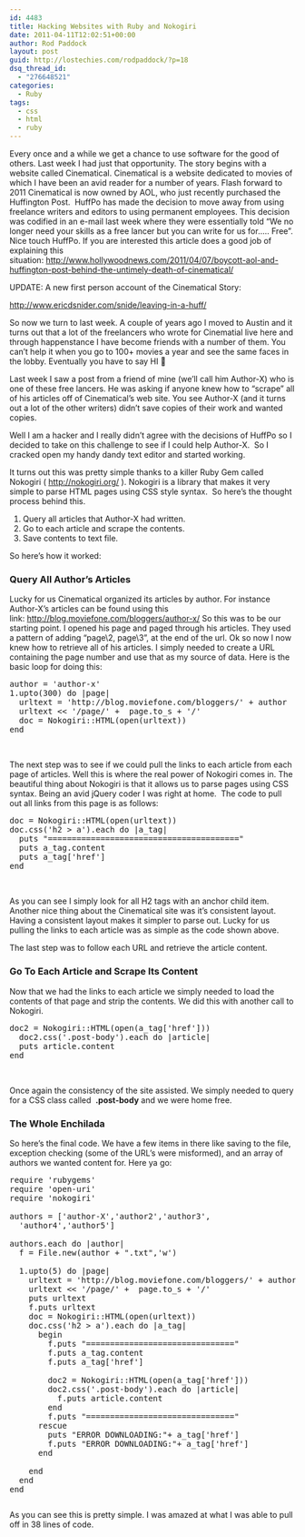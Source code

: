 ```yaml
---
id: 4483
title: Hacking Websites with Ruby and Nokogiri
date: 2011-04-11T12:02:51+00:00
author: Rod Paddock
layout: post
guid: http://lostechies.com/rodpaddock/?p=18
dsq_thread_id:
  - "276648521"
categories:
  - Ruby
tags:
  - css
  - html
  - ruby
---
```

Every once and a while we get a chance to use software for the good of others. Last week I had just that opportunity. The story begins with a website called Cinematical. Cinematical is a website dedicated to movies of which I have been an avid reader for a number of years. Flash forward to 2011 Cinematical is now owned by AOL, who just recently purchased the Huffington Post.  HuffPo has made the decision to move away from using freelance writers and editors to using permanent employees. This decision was codified in an e-mail last week where they were essentially told &#8220;We no longer need your skills as a free lancer but you can write for us for&#8230;.. Free&#8221;. Nice touch HuffPo. If you are interested this article does a good job of explaining this situation: <a title="Hollywood News Cinematical History" href="http://www.hollywoodnews.com/2011/04/07/boycott-aol-and-huffington-post-behind-the-untimely-death-of-cinematical/" target="_blank">http://www.hollywoodnews.com/2011/04/07/boycott-aol-and-huffington-post-behind-the-untimely-death-of-cinematical/</a>

UPDATE: A new first person account of the Cinematical Story: [](http://www.ericdsnider.com/snide/leaving-in-a-huff/)

<http://www.ericdsnider.com/snide/leaving-in-a-huff/>

So now we turn to last week. A couple of years ago I moved to Austin and it turns out that a lot of the freelancers who wrote for Cinematial live here and through happenstance I have become friends with a number of them. You can&#8217;t help it when you go to 100+ movies a year and see the same faces in the lobby. Eventually you have to say HI 🙂

Last week I saw a post from a friend of mine (we&#8217;ll call him Author-X) who is one of these free lancers. He was asking if anyone knew how to &#8220;scrape&#8221; all of his articles off of Cinematical&#8217;s web site. You see Author-X (and it turns out a lot of the other writers) didn&#8217;t save copies of their work and wanted copies.

Well I am a hacker and I really didn&#8217;t agree with the decisions of HuffPo so I decided to take on this challenge to see if I could help Author-X.  So I cracked open my handy dandy text editor and started working.

It turns out this was pretty simple thanks to a killer Ruby Gem called Nokogiri ( <a title="Nokogiri" href="http://nokogiri.org/" target="_blank">http://nokogiri.org/</a> ). Nokogiri is a library that makes it very simple to parse HTML pages using CSS style syntax.  So here&#8217;s the thought process behind this.

  1. Query all articles that Author-X had written.
  2. Go to each article and scrape the contents.
  3. Save contents to text file.

So here&#8217;s how it worked:

### Query All Author&#8217;s Articles

Lucky for us Cinematical organized its articles by author. For instance Author-X&#8217;s articles can be found using this link: <http://blog.moviefone.com/bloggers/author-x/> So this was to be our starting point. I opened his page and paged through his articles. They used a pattern of adding &#8220;page\2, page\3&#8221;, at the end of the url. Ok so now I now knew how to retrieve all of his articles. I simply needed to create a URL containing the page number and use that as my source of data. Here is the basic loop for doing this:

<pre>author = 'author-x'
1.upto(300) do |page|
  urltext = 'http://blog.moviefone.com/bloggers/' + author
  urltext &lt;&lt; '/page/' +  page.to_s + '/'
  doc = Nokogiri::HTML(open(urltext))
end</pre>

&nbsp;

The next step was to see if we could pull the links to each article from each page of articles. Well this is where the real power of Nokogiri comes in. The beautiful thing about Nokogiri is that it allows us to parse pages using CSS syntax. Being an avid jQuery coder I was right at home.  The code to pull out all links from this page is as follows:

<pre>doc = Nokogiri::HTML(open(urltext))
doc.css('h2 &gt; a').each do |a_tag|
  puts "========================================"
  puts a_tag.content
  puts a_tag['href']
end</pre>

&nbsp;

As you can see I simply look for all H2 tags with an anchor child item. Another nice thing about the Cinematical site was it&#8217;s consistent layout. Having a consistent layout makes it simpler to parse out. Lucky for us pulling the links to each article was as simple as the code shown above.

The last step was to follow each URL and retrieve the article content.

### Go To Each Article and Scrape Its Content

Now that we had the links to each article we simply needed to load the contents of that page and strip the contents. We did this with another call to Nokogiri.

<pre>doc2 = Nokogiri::HTML(open(a_tag['href']))
  doc2.css('.post-body').each do |article|
  puts article.content
end</pre>

&nbsp;

Once again the consistency of the site assisted. We simply needed to query for a CSS class called  **.post-body** and we were home free.

### The Whole Enchilada

So here&#8217;s the final code. We have a few items in there like saving to the file, exception checking (some of the URL&#8217;s were misformed), and an array of authors we wanted content for. Here ya go:

<pre>require 'rubygems'
require 'open-uri'
require 'nokogiri'

authors = ['author-X','author2','author3',
  'author4','author5']

authors.each do |author|
  f = File.new(author + ".txt",'w')

  1.upto(5) do |page|
    urltext = 'http://blog.moviefone.com/bloggers/' + author
    urltext &lt;&lt; '/page/' +  page.to_s + '/'
    puts urltext
    f.puts urltext
    doc = Nokogiri::HTML(open(urltext))
    doc.css('h2 &gt; a').each do |a_tag|
      begin
        f.puts "==============================="
        f.puts a_tag.content
        f.puts a_tag['href']

        doc2 = Nokogiri::HTML(open(a_tag['href']))
        doc2.css('.post-body').each do |article|
          f.puts article.content
        end
        f.puts "==============================="
      rescue
        puts "ERROR DOWNLOADING:"+ a_tag['href']
        f.puts "ERROR DOWNLOADING:"+ a_tag['href']
      end

    end
  end
end</pre>

<pre></pre>

As you can see this is pretty simple. I was amazed at what I was able to pull off in 38 lines of code.

&nbsp;